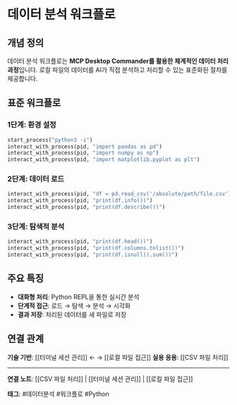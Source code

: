 # 데이터 분석 워크플로

## 개념 정의

데이터 분석 워크플로는 **MCP Desktop Commander를 활용한 체계적인 데이터 처리 과정**입니다. 로컬 파일의 데이터를 AI가 직접 분석하고 처리할 수 있는 표준화된 절차를 제공합니다.

## 표준 워크플로

### 1단계: 환경 설정
```python
start_process("python3 -i")
interact_with_process(pid, "import pandas as pd")
interact_with_process(pid, "import numpy as np")
interact_with_process(pid, "import matplotlib.pyplot as plt")
```

### 2단계: 데이터 로드
```python
interact_with_process(pid, "df = pd.read_csv('/absolute/path/file.csv')")
interact_with_process(pid, "print(df.info())")
interact_with_process(pid, "print(df.describe())")
```

### 3단계: 탐색적 분석
```python
interact_with_process(pid, "print(df.head())")
interact_with_process(pid, "print(df.columns.tolist())")
interact_with_process(pid, "print(df.isnull().sum())")
```

## 주요 특징

- **대화형 처리**: Python REPL을 통한 실시간 분석
- **단계적 접근**: 로드 → 탐색 → 분석 → 시각화
- **결과 저장**: 처리된 데이터를 새 파일로 저장

## 연결 관계

**기술 기반**: [[터미널 세션 관리]] ← → [[로컬 파일 접근]]
**실용 응용**: [[CSV 파일 처리]]

---

**연결 노트**: [[CSV 파일 처리]] | [[터미널 세션 관리]] | [[로컬 파일 접근]]

**태그**: #데이터분석 #워크플로 #Python